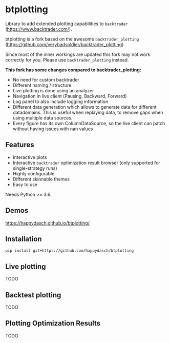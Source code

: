 # btplotting

Library to add extended plotting capabilities to `backtrader` (<https://www.backtrader.com/>).

btplotting is a fork based on the awesome `backtrader_plotting` (<https://github.com/verybadsoldier/backtrader_plotting>)

Since most of the inner workings are updated this fork may not
work correctly for you. Please use `backtrader_plotting` instead.

**This fork has some changes compared to backtrader_plotting:**

* No need for custom backtrader
* Different naming / structure
* Live plotting is done using an analyzer
* Navigation in live client (Pausing, Backward, Forward)
* Log panel to also include logging information
* Different data generation which allows to generate data for different datadomains. This is
  useful when replaying data, to remove gaps when using multiple data sources.
* Every figure has its own ColumnDataSource, so the live client can patch without having issues
  with nan values

## Features

* Interactive plots
* Interactive `backtrader` optimization result browser (only supported for single-strategy runs)
* Highly configurable
* Different skinnable themes
* Easy to use

Needs Python >= 3.6.

## Demos

https://happydasch.github.io/btplotting/

## Installation

`pip install git+https://github.com/happydasch/btplotting`

## Live plotting

TODO

## Backtest plotting

TODO

## Plotting Optimization Results

TODO
